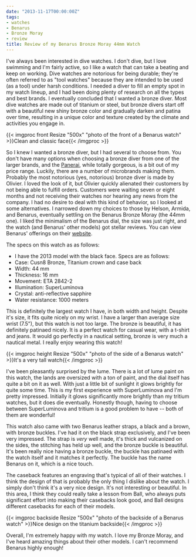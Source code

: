 ```yaml
---
date: "2013-11-17T00:00:00Z"
tags:
- watches
- Benarus
- Bronze Moray
- review
title: Review of my Benarus Bronze Moray 44mm Watch
---
```

I've always been interested in dive watches. I don't dive, but I love swimming and I'm fairly active, so I like a watch that can take a beating and keep on working. Dive watches are notorious for being durable; they're often referred to as "tool watches" because they are intended to be used (as a tool) under harsh conditions. I needed a diver to fill an empty spot in my watch lineup, and I had been doing plenty of research on all the types and best brands. I eventually concluded that I wanted a bronze diver. Most dive watches are made out of titanium or steel, but bronze divers start off with a beautiful new shiny bronze color and gradually darken and patina over time, resulting in a unique color and texture created by the climate and activities you engage in.

{{< imgproc front Resize "500x" "photo of the front of a Benarus watch" >}}Clean and classic face{{< /imgproc >}}

So I knew I wanted a bronze diver, but I had several to choose from. You don't have many options when choosing a bronze diver from one of the larger brands, and the [Panerai](http://www.panerai.com/en/special-editions-collection/2013/540-luminor-submersible-1950-3-days-power-reserve-automatic-bronzo-pam00507), while totally gorgeous, is a bit out of my price range. Luckily, there are a number of microbrands making them. Probably the most notorious (yes, notorious) bronze diver is made by Olivier. I loved the look of it, but Olivier quickly alienated their customers by not being able to fulfill orders. Customers were waiting seven or eight months and not receiving their watches nor hearing any news from the company. I had no desire to deal with this kind of behavior, so I looked at some alternatives. I narrowed down my choices to those by Helson, Armida, and Benarus, eventually settling on the Benarus Bronze Moray (the 44mm one). I liked the minimalism of the Benarus dial, the size was just right, and the watch (and Benarus' other models) got stellar reviews. You can view Benarus' offerings on their <a href="http://www.benaruswatches.com/">website</a>.

The specs on this watch as as follows:

* I have the 2013 model with the black face.  Specs are as follows:
* Case: Cusn8 Bronze, Titanium crown and case back
* Width: 44 mm
* Thickness: 16 mm
* Movement: ETA 2842-2
* Illumination: SuperLuminova
* Crystal: anti-reflective sapphire
* Water resistance: 1000 meters

This is definitely the largest watch I have, in both width and height. Despite it's size, it fits quite nicely on my wrist. I have a larger than average size wrist (7.5"), but this watch is not too large. The bronze is beautiful, it has definitely patinaed nicely. It is a perfect watch for casual wear, with a t-shirt and jeans. It would go perfectly in a nautical setting, bronze is very much a nautical metal. I really enjoy wearing this watch!

{{< imgproc height Resize "500x" "photo of the side of a Benarus watch" >}}It's a very tall watch{{< /imgproc >}}

I've been pleasantly surprised by the lume. There is a lot of lume paint on this watch, the lands are oversized with a ton of paint, and the dial itself has quite a bit on it as well. With just a little bit of sunlight it glows brightly for quite some time. This is my first experience with SuperLuminova and I'm pretty impressed. Initially it glows significantly more brightly than my tritium watches, but it does die eventually. Honestly though, having to choose between SuperLuminova and tritium is a good problem to have -- both of them are wonderful!

This watch also came with two Benarus leather straps, a black and a brown, with bronze buckles. I've had it on the black strap exclusively, and I've been very impressed. The strap is *very* well made, it's thick and vulcanized on the sides, the stitching has held up well, and the bronze buckle is beautiful. It's been really nice having a bronze buckle, the buckle has patinaed with the watch itself and it matches it perfectly. The buckle has the name Benarus on it, which is a nice touch.

The caseback features an engraving that's typical of all of their watches. I think the design of that is probably the only thing I dislike about the watch. I simply don't think it's a very nice design. It's not interesting or beautiful. In this area, I think they could really take a lesson from Ball, who always puts significant effort into making their casebacks look good, and Ball designs different casebacks for each of their models.

{{< imgproc backside Resize "500x" "photo of the backside of a Benarus watch" >}}Nice design on the titanium backside{{< /imgproc >}}

Overall, I'm extremely happy with my watch. I love my Bronze Moray, and I've heard amazing things about their other models. I can't recommend Benarus highly enough!
